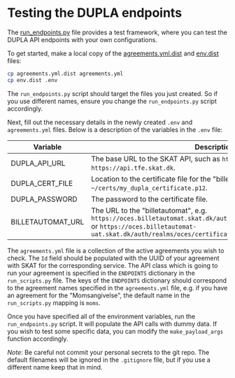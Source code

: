 # Testing the DUPLA endpoints

The [run_endpoints.py](./run_endpoints.py) file provides a test
framework, where you can test the DUPLA API endpoints with your
own configurations.

To get started, make a local copy of the
[agreements.yml.dist](./agreements.yml.dist) and
[env.dist](./env.dist) files:

```bash
cp agreements.yml.dist agreements.yml
cp env.dist .env
```

The `run_endpoints.py` script should target the files you just created.
So if you use different names, ensure you change the `run_endpoints.py`
script accordingly.

Next, fill out the necessary details in the newly created
`.env` and `agreements.yml` files. Below is a description of the variables
in the `.env` file:

| Variable          | Description                                                                                                                                                                                 |
|-------------------|---------------------------------------------------------------------------------------------------------------------------------------------------------------------------------------------|
| DUPLA_API_URL     | The base URL to the SKAT API, such as `https://api.skat.dk` or `https://api.tfe.skat.dk`.                                                                                                   |
| DUPLA_CERT_FILE   | Location to the certificate file for the "billetautomat", e.g. `~/certs/my_dupla_certificate.p12`.                                                                                          |
| DUPLA_PASSWORD    | The password to the certificate file.                                                                                                                                                       |
| BILLETAUTOMAT_URL | The URL to the "billetautomat", e.g. `https://oces.billetautomat.skat.dk/auth/realms/oces/certificates/cert` or `https://oces.billetautomat-uat.skat.dk/auth/realms/oces/certificates/cert` |

The `agreements.yml` file is a collection of the active agreements
you wish to check. The `Id` field should be populated with the
UUID of your agreement with SKAT for the corresponding service.
The API class which is going to run your agreement is specified in
the `ENDPOINTS` dictionary in the `run_scripts.py` file. The keys
of the `ENDPOINTS` dictionary should correspond to the agreement
names specified in the `agreements.yml` file, e.g. if you
have an agreement for the "Momsangivelse", the default name in
the `run_scripts.py` mapping is `moms`.

Once you have specified all of the environment variables, run the
`run_endpoints.py` script. It will populate the API calls
with dummy data. If you wish to test some specific data,
you can modify the `make_payload_args` function accordingly.

*Note*: Be careful not commit your personal secrets to the git repo.
The default filenames will be ignored in the `.gitignore` file,
but if you use a different name keep that in mind.
